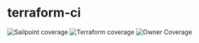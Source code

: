 # terraform-ci



![Sailpoint coverage](https://img.shields.io/badge/90%25-green?style=flat-square&logo=data:image/svg+xml;base64,PHN2ZyB2ZXJzaW9uPSIxLjIiIHhtbG5zPSJodHRwOi8vd3d3LnczLm9yZy8yMDAwL3N2ZyIgdmlld0JveD0iMCAwIDE1MzIgMTQ4OSIgd2lkdGg9IjE1MzIiIGhlaWdodD0iMTQ4OSI%2BCgk8dGl0bGU%2BU2FpbFBvaW50LUVTR1JlcG9ydC0yMDI0MTAyOS0xNyAoMik8L3RpdGxlPgoJPHN0eWxlPgoJCS5zMCB7IGZpbGw6ICNmZmZmZmYgfSAKCTwvc3R5bGU%2BCgk8cGF0aCBpZD0iUGF0aCA3IiBmaWxsLXJ1bGU9ImV2ZW5vZGQiIGNsYXNzPSJzMCIgZD0ibTEwNDguMiAxMDgwLjRoLTEwNDcuMmw4NjYtMTA4MC40IDE0NSA4NjIuNXptLTExMy4xLTEwMDcuOWw1OTYuNCAxMDA3LjloLTQyOC43bC05MC45LTU0N3ptMTIyLjggMTA1OS42bDYwLjkgMzU2LjYtMTAxNS45LTM1Ni42em01NC42IDBoNDAxLjJsLTM0NC42IDM0MC42eiIvPgo8L3N2Zz4%3D&&label=Sailpoint%20coverage)
![Terraform coverage](https://img.shields.io/badge/90%25-green?style=flat-square&logo=data:image/svg+xml;base64,PHN2ZyByb2xlPSJpbWciIHZpZXdCb3g9IjAgMCAyNCAyNCIgeG1sbnM9Imh0dHA6Ly93d3cudzMub3JnLzIwMDAvc3ZnIj48dGl0bGU+VGVycmFmb3JtPC90aXRsZT48cGF0aCBmaWxsPSIjZmZmZmZmIiBkPSJNMS40NCAwdjcuNTc1bDYuNTYxIDMuNzlWMy43ODd6bTIxLjEyIDQuMjI3bC02LjU2MSAzLjc5MXY3LjU3NGw2LjU2LTMuNzg3ek04LjcyIDQuMjN2Ny41NzVsNi41NjEgMy43ODdWOC4wMTh6bTAgOC40MDV2Ny41NzVMMTUuMjggMjR2LTcuNTc4eiIvPjwvc3ZnPg==&label=Terraform%20coverage)
![Owner Coverage](https://img.shields.io/badge/90%25-green?style=flat-square&label=Owner%20coverage)

